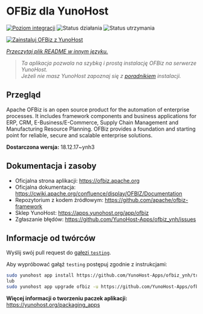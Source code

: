 <!--
To README zostało automatycznie wygenerowane przez <https://github.com/YunoHost/apps/tree/master/tools/readme_generator>
Nie powinno być ono edytowane ręcznie.
-->

# OFBiz dla YunoHost

[![Poziom integracji](https://apps.yunohost.org/badge/integration/ofbiz)](https://ci-apps.yunohost.org/ci/apps/ofbiz/)
![Status działania](https://apps.yunohost.org/badge/state/ofbiz)
![Status utrzymania](https://apps.yunohost.org/badge/maintained/ofbiz)

[![Zainstaluj OFBiz z YunoHost](https://install-app.yunohost.org/install-with-yunohost.svg)](https://install-app.yunohost.org/?app=ofbiz)

*[Przeczytaj plik README w innym języku.](./ALL_README.md)*

> *Ta aplikacja pozwala na szybką i prostą instalację OFBiz na serwerze YunoHost.*  
> *Jeżeli nie masz YunoHost zapoznaj się z [poradnikiem](https://yunohost.org/install) instalacji.*

## Przegląd

Apache OFBiz is an open source product for the automation of enterprise processes. It includes framework components and business applications for ERP, CRM, E-Business/E-Commerce, Supply Chain Management and Manufacturing Resource Planning. OFBiz provides a foundation and starting point for reliable, secure and scalable enterprise solutions. 


**Dostarczona wersja:** 18.12.17~ynh3
## Dokumentacja i zasoby

- Oficjalna strona aplikacji: <https://ofbiz.apache.org>
- Oficjalna dokumentacja: <https://cwiki.apache.org/confluence/display/OFBIZ/Documentation>
- Repozytorium z kodem źródłowym: <https://github.com/apache/ofbiz-framework>
- Sklep YunoHost: <https://apps.yunohost.org/app/ofbiz>
- Zgłaszanie błędów: <https://github.com/YunoHost-Apps/ofbiz_ynh/issues>

## Informacje od twórców

Wyślij swój pull request do [gałęzi `testing`](https://github.com/YunoHost-Apps/ofbiz_ynh/tree/testing).

Aby wypróbować gałąź `testing` postępuj zgodnie z instrukcjami:

```bash
sudo yunohost app install https://github.com/YunoHost-Apps/ofbiz_ynh/tree/testing --debug
lub
sudo yunohost app upgrade ofbiz -u https://github.com/YunoHost-Apps/ofbiz_ynh/tree/testing --debug
```

**Więcej informacji o tworzeniu paczek aplikacji:** <https://yunohost.org/packaging_apps>
